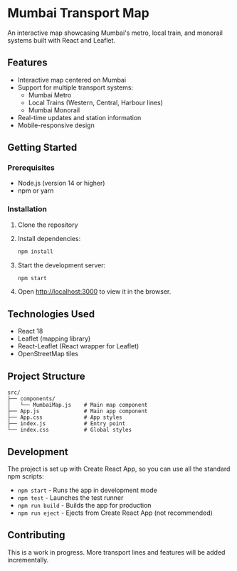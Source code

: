 # Mumbai Transport Map

An interactive map showcasing Mumbai's metro, local train, and monorail systems built with React and Leaflet.

## Features

- Interactive map centered on Mumbai
- Support for multiple transport systems:
  - Mumbai Metro
  - Local Trains (Western, Central, Harbour lines)
  - Mumbai Monorail
- Real-time updates and station information
- Mobile-responsive design

## Getting Started

### Prerequisites

- Node.js (version 14 or higher)
- npm or yarn

### Installation

1. Clone the repository
2. Install dependencies:
   ```bash
   npm install
   ```

3. Start the development server:
   ```bash
   npm start
   ```

4. Open [http://localhost:3000](http://localhost:3000) to view it in the browser.

## Technologies Used

- React 18
- Leaflet (mapping library)
- React-Leaflet (React wrapper for Leaflet)
- OpenStreetMap tiles

## Project Structure

```
src/
├── components/
│   └── MumbaiMap.js    # Main map component
├── App.js              # Main app component
├── App.css             # App styles
├── index.js            # Entry point
└── index.css           # Global styles
```

## Development

The project is set up with Create React App, so you can use all the standard npm scripts:

- `npm start` - Runs the app in development mode
- `npm test` - Launches the test runner
- `npm run build` - Builds the app for production
- `npm run eject` - Ejects from Create React App (not recommended)

## Contributing

This is a work in progress. More transport lines and features will be added incrementally.
